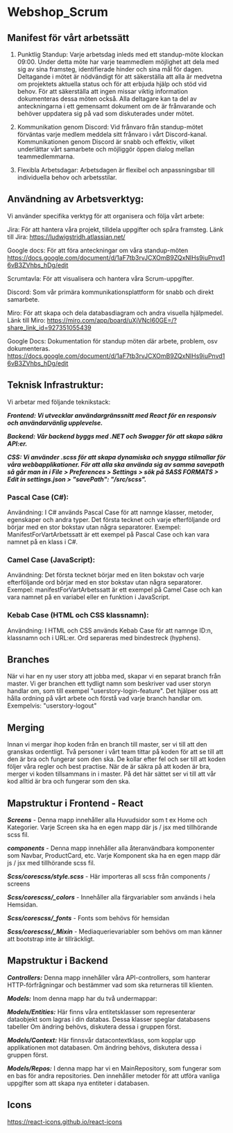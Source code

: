 # Webshop_Scrum

## Manifest för vårt arbetssätt ##


1. Punktlig Standup:
Varje arbetsdag inleds med ett standup-möte klockan 09:00. Under detta möte har varje teammedlem möjlighet att dela med sig av sina framsteg, identifierade hinder och sina mål för dagen. Deltagande i mötet är nödvändigt för att säkerställa att alla är medvetna om projektets aktuella status och för att erbjuda hjälp och stöd vid behov.
För att säkerställa att ingen missar viktig information dokumenteras dessa möten också. Alla deltagare kan ta del av anteckningarna i ett gemensamt dokument om de är frånvarande och behöver uppdatera sig på vad som diskuterades under mötet.

2. Kommunikation genom Discord:
Vid frånvaro från standup-mötet förväntas varje medlem meddela sitt frånvaro i vårt Discord-kanal. Kommunikationen genom Discord är snabb och effektiv, vilket underlättar vårt samarbete och möjliggör öppen dialog mellan teammedlemmarna.

3. Flexibla Arbetsdagar:
Arbetsdagen är flexibel och anpassningsbar till individuella behov och arbetsstilar.

## Användning av Arbetsverktyg: ##
Vi använder specifika verktyg för att organisera och följa vårt arbete:

Jira: För att hantera våra projekt, tilldela uppgifter och spåra framsteg.
Länk till Jira: https://ludwigstridh.atlassian.net/ 

Google docs: För att föra anteckningar om våra standup-möten
https://docs.google.com/document/d/1aF7tb3rvJCXOmB9ZQxNlHs9iuPnvd16vB3ZVhbs_hDg/edit

Scrumtavla: För att visualisera och hantera våra Scrum-uppgifter.

Discord: Som vår primära kommunikationsplattform för snabb och direkt samarbete.

Miro: För att skapa och dela databasdiagram och andra visuella hjälpmedel. 
Länk till Miro: https://miro.com/app/board/uXjVNcI60GE=/?share_link_id=927351055439

Google Docs: Dokumentation för standup möten där arbete, problem, osv dokumenteras.
https://docs.google.com/document/d/1aF7tb3rvJCXOmB9ZQxNlHs9iuPnvd16vB3ZVhbs_hDg/edit

## Teknisk Infrastruktur: ## 
Vi arbetar med följande teknikstack:

***Frontend: Vi utvecklar användargränssnitt med React för en responsiv och användarvänlig upplevelse.***

***Backend: Vår backend byggs med .NET och Swagger för att skapa säkra API:er.***

***CSS: Vi använder .scss för att skapa dynamiska och snygga stilmallar för våra webbapplikationer. För att alla ska använda sig av samma savepath så går man in i File > Preferences > Settings > sök på SASS FORMATS > Edit in settings.json > "savePath": "/src/scss".***

### Pascal Case (C#): ###

Användning: I C# används Pascal Case för att namnge klasser, metoder, egenskaper och andra typer. Det första tecknet och varje efterföljande ord börjar med en stor bokstav utan några separatorer.
Exempel: ManifestForVartArbetssatt är ett exempel på Pascal Case och kan vara namnet på en klass i C#.

### Camel Case (JavaScript): ###

Användning: Det första tecknet börjar med en liten bokstav och varje efterföljande ord börjar med en stor bokstav utan några separatorer.
Exempel: manifestForVartArbetssatt är ett exempel på Camel Case och kan vara namnet på en variabel eller en funktion i JavaScript.

### Kebab Case (HTML och CSS klassnamn): ###

Användning: I HTML och CSS används Kebab Case för att namnge ID:n, klassnamn och i URL:er. Ord separeras med bindestreck (hyphens).


## Branches ##
När vi har en ny user story att jobba med, skapar vi en separat branch från master. Vi ger branchen ett tydligt namn som beskriver vad user storyn handlar om, som till exempel "userstory-login-feature". Det hjälper oss att hålla ordning på vårt arbete och förstå vad varje branch handlar om. Exempelvis: "userstory-logout"

## Merging ##
Innan vi mergar ihop koden från en branch till master, ser vi till att den granskas ordentligt. Två personer i vårt team tittar på koden för att se till att den är bra och fungerar som den ska. De kollar efter fel och ser till att koden följer våra regler och best practise. När de är säkra på att koden är bra, merger vi koden tillsammans in i master. På det här sättet ser vi till att vår kod alltid är bra och fungerar som den ska.
## Mapstruktur i Frontend - React ##
***Screens*** - Denna mapp innehåller alla Huvudsidor som t ex Home och Kategorier. Varje Screen ska ha en egen mapp där js / jsx med tillhörande scss fil.

***components*** - Denna mapp innehåller alla återanvändbara komponenter som Navbar, ProductCard, etc. Varje Komponent ska ha en egen mapp där js / jsx med tillhörande scss fil.

***Scss/corescss/style.scss*** - Här importeras all scss från components / screens 

***Scss/corescss/_colors*** - Innehåller alla färgvariabler som används i hela Hemsidan.

***Scss/corescss/_fonts*** - Fonts som behövs för hemsidan

***Scss/corescss/_Mixin*** - Mediaquerievariabler som behövs om man känner att bootstrap inte är tillräckligt.

## Mapstruktur i Backend ##

***Controllers:*** Denna mapp innehåller våra API-controllers, som hanterar HTTP-förfrågningar och bestämmer vad som ska returneras till klienten.

***Models:*** Inom denna mapp har du två undermappar:

***Models/Entities:*** Här finns våra entitetsklasser som representerar dataobjekt som lagras i din databas. Dessa klasser speglar databasens tabeller Om ändring behövs, diskutera dessa i gruppen först.

***Models/Context:*** Här finnsvår datacontextklass, som kopplar upp applikationen mot databasen. Om ändring behövs, diskutera dessa i gruppen först.

***Models/Repos:*** I denna mapp har vi en MainRepository, som fungerar som en bas för andra repositories. Den innehåller metoder för att utföra vanliga uppgifter som att skapa nya entiteter i databasen.

## Icons ##
https://react-icons.github.io/react-icons


